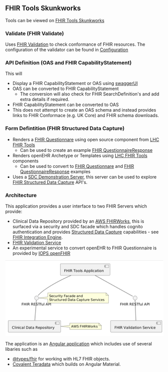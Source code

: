 ## FHIR Tools Skunkworks

Tools can be viewed on [FHIR Tools Skunkworks](https://nhsdigital.github.io/interoperability-standards-tools-skunkworks/)

### Validate (FHIR Validate)

Uses [FHIR Validation](https://hl7.org/fhir/R4/validation.html) to check conformance of FHIR resources. The configuration of the validator can be found in [Configuration](https://nhsdigital.github.io/interoperability-standards-tools-skunkworks/information)

### API Definition (OAS and FHIR CapabilityStatement)

This will 

- Display a FHIR CapabilityStatement or OAS using [swaggerUI](https://swagger.io/tools/swagger-ui/)
- OAS can be converted to FHIR CapabilityStatement
  - The conversion will also check for FHIR SearchDefinition's and add extra details if required.  
- FHIR CapabilityStatement can be converted to OAS
- This does not attempt to create an OAS schema and instead provides links to FHIR Conformace (e.g. UK Core) and FHIR schema downloads. 

### Form Defintition (FHIR Structured Data Capture)

- Renders a [FHIR Questionnare](https://hl7.org/fhir/R4/questionnaire.html) using open source component from [LHC FHIR Tools](https://lhcforms.nlm.nih.gov/)
  - Can be used to create an example [FHIR QuestionnaireResponse](https://hl7.org/fhir/R4/questionnaireresponse.html)
- Renders openEHR Archetype or Templates using [LHC FHIR Tools](https://lhcforms.nlm.nih.gov/) components
  - Can be used to convert to [FHIR Questionnare](https://hl7.org/fhir/R4/questionnaire.html) and [FHIR QuestionnaireResponse](https://hl7.org/fhir/R4/questionnaireresponse.html) examples
- Uses a [SDC Demonstration Server](http://lb-hl7-tie-1794188809.eu-west-2.elb.amazonaws.com/swagger-ui/index.html#/Structured%20Data%20Capture), this server can be used to explore [FHIR Structured Data Capture](https://build.fhir.org/ig/HL7/sdc/) API's. 

### Architecture 

This application provides a user interface to two FHIR Servers which provide:

- Clinical Data Repository provided by an [AWS FHIRWorks](https://github.com/aws-solutions/fhir-works-on-aws), this is surfaced via a security and SDC facade which handles cognito authentication and provides [Structured Data Capture](https://build.fhir.org/ig/HL7/sdc/index.html) capabilities - see [FHIR Integration Engine](https://github.com/NHSDigital/IOPS-FHIR-Integration-Engine).
- [FHIR Validation Service](https://github.com/NHSDigital/FHIR-Validation)
- An experimental service to convert openEHR to FHIR Questionnaire is provided by [IOPS openFHIR](https://github.com/NHSDigital/IOPS-openFHIR)

![validator component diagram](./input/images/component-diagram.png)

The application is an [Angular application](https://github.com/NHSDigital/FHIR-Validation) which includes use of several libaries such as 
- [@types/fhir](https://www.npmjs.com/package/@types/fhir) for working with HL7 FHIR objects.
- [Covalent Teradata](https://teradata.github.io/covalent/v8/#/) which builds on Angular Material.
